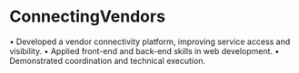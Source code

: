 # ConnectingVendors
•	Developed a vendor connectivity platform, improving service access and visibility.
•	Applied front-end and back-end skills in web development.
•	Demonstrated coordination and technical execution.
